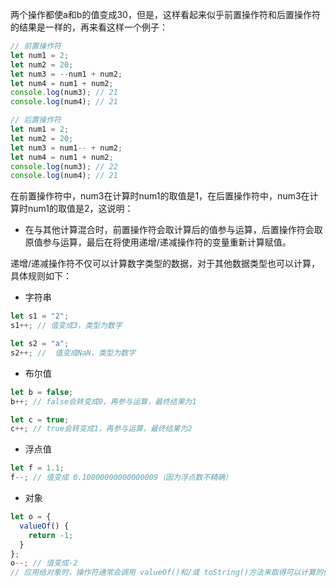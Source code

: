 两个操作都使a和b的值变成30，但是，这样看起来似乎前置操作符和后置操作符的结果是一样的，再来看这样一个例子：

```JavaScript
// 前置操作符
let num1 = 2;
let num2 = 20;
let num3 = --num1 + num2;
let num4 = num1 + num2;
console.log(num3); // 21
console.log(num4); // 21

// 后置操作符
let num1 = 2;
let num2 = 20;
let num3 = num1-- + num2;
let num4 = num1 + num2;
console.log(num3); // 22
console.log(num4); // 21
```

在前置操作符中，num3在计算时num1的取值是1，在后置操作符中，num3在计算时num1的取值是2，这说明：

- 在与其他计算混合时，前置操作符会取计算后的值参与运算，后置操作符会取原值参与运算，最后在将使用递增/递减操作符的变量重新计算赋值。

递增/递减操作符不仅可以计算数字类型的数据，对于其他数据类型也可以计算，具体规则如下：

- 字符串

```JavaScript
let s1 = "2";
s1++; // 值变成3，类型为数字

let s2 = "a";
s2++; //  值变成NaN，类型为数字
```

- 布尔值

```JavaScript
let b = false;
b++; // false会转变成0，再参与运算，最终结果为1

let c = true;
c++; // true会转变成1，再参与运算，最终结果为2
```

- 浮点值

```JavaScript
let f = 1.1;
f--; // 值变成 0.10000000000000009（因为浮点数不精确） 
```

- 对象

```JavaScript
let o = {
  valueOf() {
    return -1;
  }
};
o--; // 值变成-2 
// 应用给对象时，操作符通常会调用 valueOf()和/或 toString()方法来取得可以计算的值。 
```